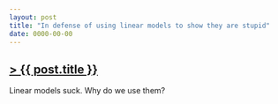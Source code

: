 ```yaml
---
layout: post
title: "In defense of using linear models to show they are stupid"
date: 0000-00-00
---
```


## [> {{ post.title }}](https://caesoma.github.io/archive/standalone/2018-06-21)

Linear models suck. Why do we use them?

[//]: # (comment)
